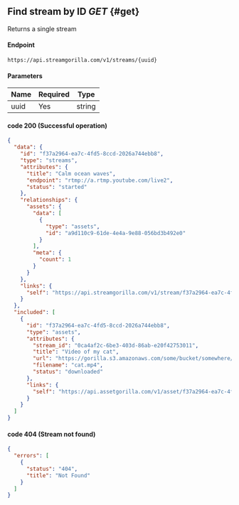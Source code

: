 ## Find stream by ID *GET* {#get}

Returns a single stream

#### Endpoint
```console
https://api.streamgorilla.com/v1/streams/{uuid}
```

#### Parameters

| Name |  Required  | Type
| - | - |  - |
| uuid | Yes | string 


#### code 200 (Successful operation)

```json
{
  "data": {
    "id": "f37a2964-ea7c-4fd5-8ccd-2026a744ebb8",
    "type": "streams",
    "attributes": {
      "title": "Calm ocean waves",
      "endpoint": "rtmp://a.rtmp.youtube.com/live2",
      "status": "started"
    },
    "relationships": {
      "assets": {
        "data": [
          {
            "type": "assets",
            "id": "a9d110c9-61de-4e4a-9e88-056bd3b492e0"
          }
        ],
        "meta": {
          "count": 1
        }
      }
    },
    "links": {
      "self": "https://api.streamgorilla.com/v1/stream/f37a2964-ea7c-4fd5-8ccd-2026a744ebb8"
    }
  },
  "included": [
    {
      "id": "f37a2964-ea7c-4fd5-8ccd-2026a744ebb8",
      "type": "assets",
      "attributes": {
        "stream_id": "0ca4af2c-6be3-403d-86ab-e20f42753011",
        "title": "Video of my cat",
        "url": "https://gorilla.s3.amazonaws.com/some/bucket/somewhere/cat.mp4",
        "filename": "cat.mp4",
        "status": "downloaded"
      },
      "links": {
        "self": "https://api.assetgorilla.com/v1/asset/f37a2964-ea7c-4fd5-8ccd-2026a744ebb8"
      }
    }
  ]
}
```

#### code 404 (Stream not found)

```json
{
  "errors": [
    {
      "status": "404",
      "title": "Not Found"
    }
  ]
}
```
